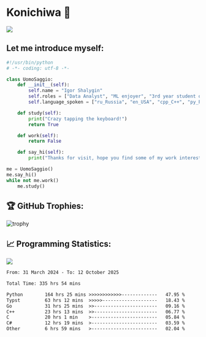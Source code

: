# Konichiwa 👋
![](https://komarev.com/ghpvc/?username=IgorFandre&color=brightgreen)

## Let me introduce myself:
```py
#!/usr/bin/python
# -*- coding: utf-8 -*-

class UomoSaggio:
    def __init__(self):
        self.name = "Igor Shalygin"
        self.roles = ["Data Analyst", "ML enjoyer", "3rd year student of MIPT"]
        self.language_spoken = ["ru_Russia", "en_USA", "cpp_C++", "py_Python", "go_Golang"]

    def study(self):
        print("Crazy tapping the keyboard!")
        return True

    def work(self):
        return False

    def say_hi(self):
        print("Thanks for visit, hope you find some of my work interesting.")

me = UomoSaggio()
me.say_hi()
while not me.work()
    me.study()
```

## 🏆 GitHub Trophies:
![trophy](https://github-profile-trophy.vercel.app/?username=IgorFandre&title=MultiLanguage,Repositories,Commits,Experience,PullRequest,Reviews)

## 📈 Programming Statistics:

![](https://github-profile-summary-cards.vercel.app/api/cards/profile-details?username=IgorFandre&theme=solarized_dark)

<!--START_SECTION:waka-->

```txt
From: 31 March 2024 - To: 12 October 2025

Total Time: 335 hrs 54 mins

Python        164 hrs 25 mins >>>>>>>>>>>>-------------   47.95 %
Typst         63 hrs 12 mins  >>>>>--------------------   18.43 %
Go            31 hrs 25 mins  >>-----------------------   09.16 %
C++           23 hrs 13 mins  >>-----------------------   06.77 %
C             20 hrs 1 min    >------------------------   05.84 %
C#            12 hrs 19 mins  >------------------------   03.59 %
Other         6 hrs 59 mins   >------------------------   02.04 %
```

<!--END_SECTION:waka-->
